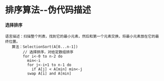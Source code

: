 # 排序算法--伪代码描述
#### 选择排序    
    语言描述：扫描整个列表，找到它的最小元素，然后和第一个元素交换，将最小元素放在它的最终位置。
       算法：SelectionSort(A[0...n-1])
            // 选择排序，对给定数组排序
            for i<-0 to n-2 do
              min<-i
              for j<-i+1 to n-1 do
                if A[j] < A[min] min<-j
              swap A[i] and A[min] 
